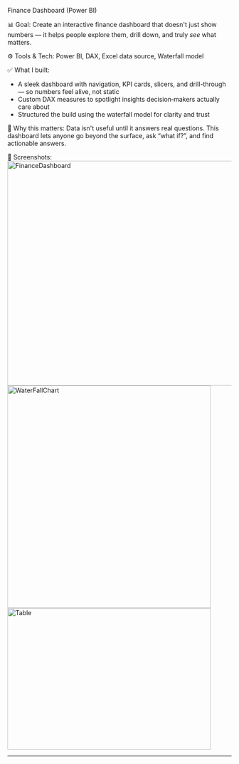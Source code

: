 Finance Dashboard (Power BI)

📊 Goal: Create an interactive finance dashboard that doesn't just show numbers — it helps people explore them, drill down, and truly *see* what matters.

⚙️ Tools & Tech: Power BI, DAX, Excel data source, Waterfall model

✅ What I built:
- A sleek dashboard with navigation, KPI cards, slicers, and drill-through — so numbers feel alive, not static
- Custom DAX measures to spotlight insights decision‑makers actually care about
- Structured the build using the waterfall model for clarity and trust

🧠 Why this matters:
Data isn't useful until it answers real questions. This dashboard lets anyone go beyond the surface, ask “what if?”, and find actionable answers.

📸 Screenshots:
<img width="894" height="505" alt="FinanceDashboard" src="https://github.com/user-attachments/assets/247acee9-2adb-4843-861c-222905e623fe" />
<img width="457" height="500" alt="WaterFallChart" src="https://github.com/user-attachments/assets/a86d27f6-91a3-468a-8c31-14d92a7056a6" /> <img width="457" height="318" alt="Table" src="https://github.com/user-attachments/assets/5c79b325-671f-4569-b1c2-2b1403d7e12f" />


---
